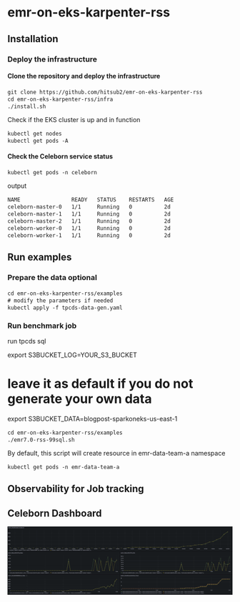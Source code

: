 # emr-on-eks-karpenter-rss

## Installation

### Deploy the infrastructure

#### Clone the repository and deploy the infrastructure

```shell
git clone https://github.com/hitsub2/emr-on-eks-karpenter-rss
cd emr-on-eks-karpenter-rss/infra
./install.sh
```

Check if the EKS cluster is up and in function
```shell
kubectl get nodes
kubectl get pods -A
```

#### Check the Celeborn service status

```shell
kubectl get pods -n celeborn
```

output

```shell
NAME                READY   STATUS    RESTARTS   AGE
celeborn-master-0   1/1     Running   0          2d
celeborn-master-1   1/1     Running   0          2d
celeborn-master-2   1/1     Running   0          2d
celeborn-worker-0   1/1     Running   0          2d
celeborn-worker-1   1/1     Running   0          2d
```

## Run examples

### Prepare the data optional

```shell
cd emr-on-eks-karpenter-rss/examples
# modify the parameters if needed
kubectl apply -f tpcds-data-gen.yaml
```

### Run benchmark job

run tpcds sql

export S3BUCKET_LOG=YOUR_S3_BUCKET

# leave it as default if you do not generate your own data
export S3BUCKET_DATA=blogpost-sparkoneks-us-east-1

```shell
cd emr-on-eks-karpenter-rss/examples
./emr7.0-rss-99sql.sh
```

By default, this script will create resource in emr-data-team-a namespace

```shell
kubectl get pods -n emr-data-team-a
```


## Observability for Job tracking

## Celeborn Dashboard

![Celeborn Grafana Dashboard](assets/images/celeborn-monitoring.png "Celeborn Grafana Dashboard")
